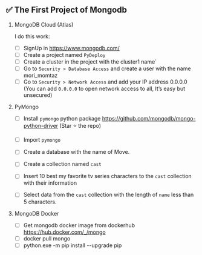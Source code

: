 ## ✅ The First Project of Mongodb


1. MongoDB Cloud (Atlas)
   
    I do this work:

    - [ ]  SignUp in https://www.mongodb.com/
    - [ ]  Create a project named `PyDeploy`
    - [ ]  Create a cluster in the project with  the cluster1 name`
    - [ ]  Go to `Security > Database Access` and create a user with the name mori_momtaz
    - [ ]  Go to `Security > Network Access` and add your IP address 0.0.0.0
    (You can add `0.0.0.0` to open network access to all, It’s easy but unsecured)
3. PyMongo
   
    - [ ]  Install `pymongo` python package https://github.com/mongodb/mongo-python-driver (Star ⭐️ the repo)
    - [ ]  Import `pymongo`
    - [ ]  Create a database with the name of Move.
        
     
        
    - [ ]  Create a collection named `cast`
    - [ ]  Insert 10 best my favorite tv series characters to the `cast` collection with their information
        
       
        
    - [ ]  Select data from the `cast` collection with the length of `name` less than 5 characters.
5. MongoDB Docker
    - [ ]  Get mongodb docker image from dockerhub https://hub.docker.com/_/mongo
    - [ ]  docker pull mongo
    - [ ]  python.exe -m pip install --upgrade pip    

